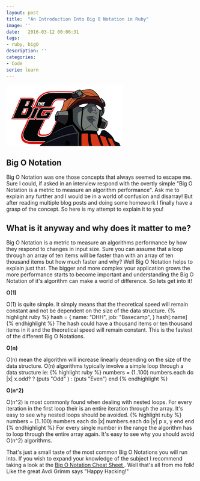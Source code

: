 ```yaml
---
layout: post
title:  "An Introduction Into Big O Notation in Ruby"
image: ''
date:   2016-03-12 00:06:31
tags:
- ruby, bigO
description: ''
categories:
- Code
serie: learn
---
```

<img src="/assets/img/bigo.jpg">


## Big O Notation

Big O Notation was one those concepts that always seemed to escape me. Sure I could, if asked in an interview respond with the overtly simple "Big O Notation is a metric to measure an algorithm performance". Ask me to explain any further and I would be in a world of confusion and disarray! But after reading multiple blog posts and doing some  homework I finally have a grasp of the concept. So here is my attempt to explain it to you!

## What is it anyway and why does it matter to me?

Big O Notation is a metric to measure an algorithms performance by how they respond to changes in input size. Sure you can assume that a loop through an array of ten items will be faster than with an array of ten thousand items but how much faster and why? Well Big O Notation helps to explain just that. The bigger and more complex your application grows the more performance starts to become important and understanding the Big O Notation of it's algorithm can make a world of difference. So lets get into it!

<strong> O(1) </strong>

O(1) is quite simple. It simply means that the theoretical speed will remain constant and not be dependent on the size of the data structure.
{% highlight ruby %}
  hash = { name: "DHH", job: "Basecamp", }
  hash[:name]
{% endhighlight %}
The hash could have a thousand items or ten thousand items in it and the theoretical speed will remain constant. This is the fastest of the different Big O Notations.

<strong> O(n) </strong>

O(n) mean the algorithm will increase linearly depending on the size of the data structure. O(n) algorithms typically involve a simple loop through a data structure ie:
{% highlight ruby %}
  numbers = (1..100)
  numbers.each do |x|
    x.odd? ? (puts "Odd" ) : (puts "Even")
  end
{% endhighlight %}


<strong> O(n^2) </strong>

O(n^2) is most commonly found when dealing with nested loops. For every iteration in the first loop their is an entire iteration through the array. It's easy to see why nested loops should be avoided.
{% highlight ruby %}
  numbers = (1..100)
  numbers.each do |x|
    numbers.each do |y|
      p x, y
    end
  end
{% endhighlight %}
For every single number in the range the algorithm has to loop through the entire array again. It's easy to see why you should avoid O(n^2) algorithms.

That's just a small taste of the most common Big O Notations you will run into. If you wish to expand your knowledge of the subject I recommend taking a look at the <a href="http://bigocheatsheet.com/">Big O Notation Cheat Sheet </a>. Well that's all from me folk! Like the great Avdi Grimm says "Happy Hacking!"
